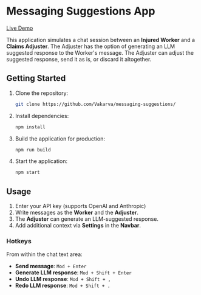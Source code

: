 # Messaging Suggestions App

<a href="https://help-me-respond.onrender.com" target="_blank" rel="noopener noreferrer">Live Demo</a>

This application simulates a chat session between an **Injured Worker** and a **Claims Adjuster**. The Adjuster has the option of generating an LLM suggested response to the Worker's message. The Adjuster can adjust the suggested response, send it as is, or discard it altogether.

## Getting Started

1. Clone the repository:
    ```bash
    git clone https://github.com/Vakarva/messaging-suggestions/
    ```
2. Install dependencies:
    ```bash
    npm install
    ```
3. Build the application for production:
    ```bash
    npm run build
    ```
4. Start the application:
    ```bash
    npm start
    ```

## Usage

1. Enter your API key (supports OpenAI and Anthropic)
2. Write messages as the **Worker** and the **Adjuster**.
3. The **Adjuster** can generate an LLM-suggested response.
4. Add additional context via **Settings** in the **Navbar**.

### Hotkeys

From within the chat text area:

-   **Send message**: `Mod + Enter`
-   **Generate LLM response**: `Mod + Shift + Enter`
-   **Undo LLM response**: `Mod + Shift + ,`
-   **Redo LLM response**: `Mod + Shift + .`
